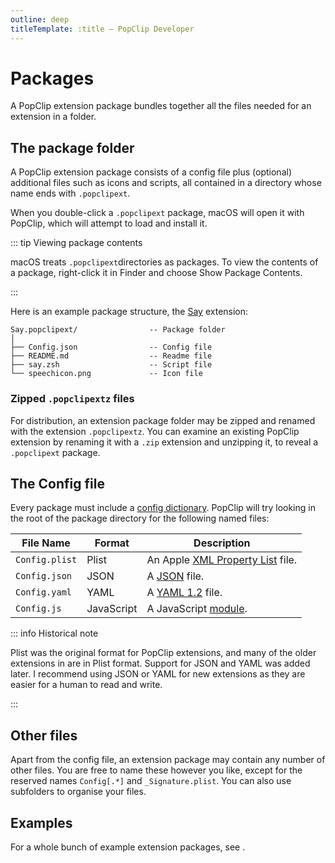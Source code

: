 ```yaml
---
outline: deep
titleTemplate: :title — PopClip Developer
---
```


# Packages

A PopClip extension package bundles together all the files needed for an
extension in a folder.

## The package folder

A PopClip extension package consists of a config file plus (optional) additional
files such as icons and scripts, all contained in a directory whose name ends
with `.popclipext`.

When you double-click a `.popclipext` package, macOS will open it with PopClip,
which will attempt to load and install it.

::: tip Viewing package contents

macOS treats `.popclipext`directories as packages. To view the contents of a
package, right-click it in Finder and choose Show Package Contents.

:::

Here is an example package structure, the
[Say](https://github.com/pilotmoon/PopClip-Extensions/tree/master/source/Say.popclipext)
extension:

```
Say.popclipext/                -- Package folder
│
├── Config.json                -- Config file
├── README.md                  -- Readme file
├── say.zsh                    -- Script file
└── speechicon.png             -- Icon file
```

### Zipped `.popclipextz` files

For distribution, an extension package folder may be zipped and renamed with the
extension `.popclipextz`. You can examine an existing PopClip extension by
renaming it with a `.zip` extension and unzipping it, to reveal a `.popclipext`
package.

## The Config file

Every package must include a [config dictionary](./config.md). PopClip will try
looking in the root of the package directory for the following named files:

| File Name      | Format                 | Description                                                                     |
| -------------- | ---------------------- | ------------------------------------------------------------------------------- |
| `Config.plist` | Plist                  | An Apple [XML Property List](https://en.wikipedia.org/wiki/Property_list) file. |
| `Config.json`  | JSON                   | A [JSON](https://www.json.org/json-en.html) file.                               |
| `Config.yaml`  | YAML                   | A [YAML 1.2](https://yaml.org) file.                                            |
| `Config.js`    | JavaScript | A JavaScript [module](./js-modules.md).                           |

<!-- | `Config.*`, or just `Config` | Other                  | Any file with config header using [inverted snippet syntax](./snippets.md#inverted-syntax). See [Example](https://github.com/pilotmoon/PopClip-Extensions/tree/master/source-contrib/IconPreview.popclipext). | -->

<!-- If multiple config files are present, PopClip will load them all, in the order
listed above, and merge them into a single config dictionary. -->

::: info Historical note

Plist was the original format for PopClip extensions, and many of the older
extensions in <AaLink href="https://github.com/pilotmoon/PopClip-Extensions" />
are in Plist format. Support for JSON and YAML was added later. I recommend
using JSON or YAML for new extensions as they are easier for a human to read and
write.

:::

## Other files

Apart from the config file, an extension package may contain any number of other
files. You are free to name these however you like, except for the reserved
names `Config[.*]` and `_Signature.plist`. You can also use subfolders to
organise your files.

## Examples

For a whole bunch of example extension packages,
see&#32;<AaLink href="https://github.com/pilotmoon/PopClip-Extensions/tree/master/source" />.
